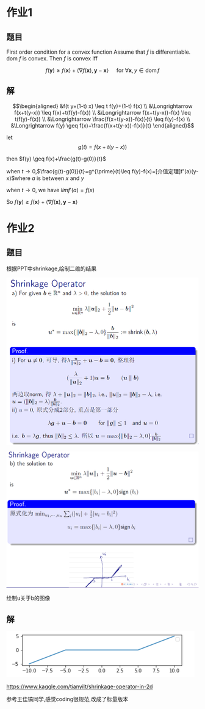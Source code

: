 # 作业1

## 题目

First order condition for a convex function
Assume that $f$ is differentiable. dom $f$ is convex. Then $f$ is convex iff

$$f(\boldsymbol{y}) \geq f(\boldsymbol{x})+\langle\nabla f(\boldsymbol{x}), \boldsymbol{y}-\boldsymbol{x}\rangle \quad \text { for } \forall \boldsymbol{x}, y \in \operatorname{dom} f$$

## 解

$$\begin{aligned}
&f(t y+(1-t) x) \leq t f(y)+(1-t) f(x) \\
&\Longrightarrow f(x+t(y-x)) \leq f(x)+t(f(y)-f(x)) \\
&\Longrightarrow f(x+t(y-x))-f(x) \leq t(f(y)-f(x)) \\
&\Longrightarrow \frac{f(x+t(y-x))-f(x)}{t} \leq f(y)-f(x) \\
&\Longrightarrow f(y) \geq f(x)+\frac{f(x+t(y-x))-f(x)}{t}
\end{aligned}$$

let $$g(t)=f(x+t(y-x))$$

then $f(y) \geq f(x)+\frac{g(t)-g(0)}{t}$

when $t→0$,$\frac{g(t)-g(0)}{t}=g^{\prime}(t)\leq f(y)-f(x)=[介值定理]f'(a)(y-x)$where $a$ is between $x$ and $y$

when $t→0$, we have $limf'(a)=f(x)$

So $f(\boldsymbol{y}) \geq f(\boldsymbol{x})+\langle\nabla f(\boldsymbol{x}), \boldsymbol{y}-\boldsymbol{x}\rangle \quad$

# 作业2

## 题目

根据PPT中shrinkage,绘制二维的结果

![1636599453461](assets/1636599453461.png)

![1636599466649](assets/1636599466649.png)

绘制u关于b的图像

## 解

![1636599761453](assets/1636599761453.png)

https://www.kaggle.com/tianyilt/shrinkage-operator-in-2d

参考王佳镐同学,感觉coding很规范,改成了标量版本

